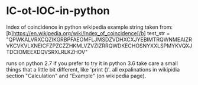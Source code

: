# IC-ot-IOC-in-python
Index of coincidence in python wikipedia example
string taken from:  [b]https://en.wikipedia.org/wiki/Index_of_coincidence[/b]
test_str = "QPWKALVRXCQZIKGRBPFAEOMFLJMSDZVDHXCXJYEBIMTRQWNMEAIZRVKCVKVLXNEICFZPZCZZHKMLVZVZIZRRQWDKECHOSNYXXLSPMYKVQXJTDCIOMEEXDQVSRXLRLKZHOV"

runs on python 2.7 if you prefer to try it in python 3.6 take care a small things that a little bit different, like 'print ()'.
all expalinations in wikipidia section "Calculation" and "Example" (on wikipedia page).
